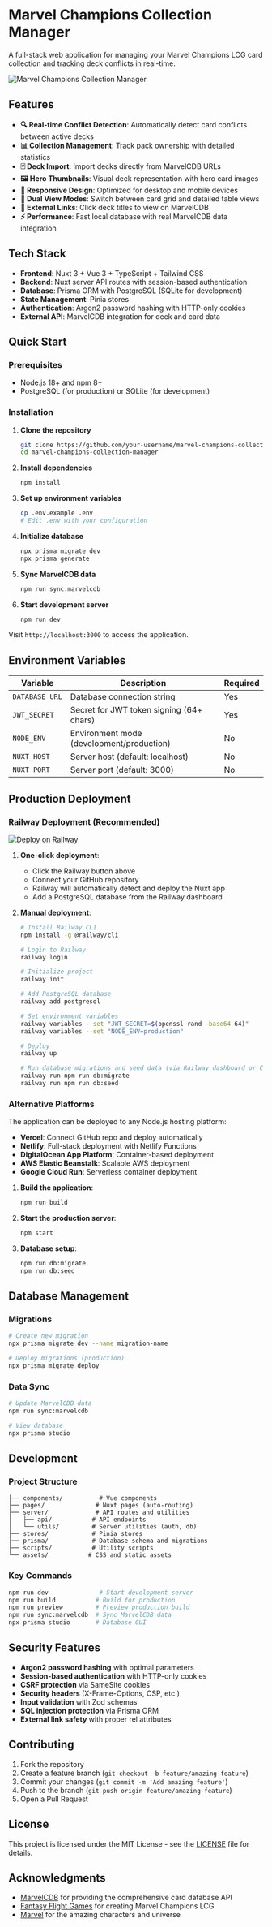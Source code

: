 # Marvel Champions Collection Manager

A full-stack web application for managing your Marvel Champions LCG card collection and tracking deck conflicts in real-time.

![Marvel Champions Collection Manager](https://marvelcdb.com/bundles/cards/01001.png)

## Features

- **🔍 Real-time Conflict Detection**: Automatically detect card conflicts between active decks
- **📊 Collection Management**: Track pack ownership with detailed statistics
- **🃏 Deck Import**: Import decks directly from MarvelCDB URLs
- **🖼️ Hero Thumbnails**: Visual deck representation with hero card images
- **📱 Responsive Design**: Optimized for desktop and mobile devices
- **🔄 Dual View Modes**: Switch between card grid and detailed table views
- **🔗 External Links**: Click deck titles to view on MarvelCDB
- **⚡ Performance**: Fast local database with real MarvelCDB data integration

## Tech Stack

- **Frontend**: Nuxt 3 + Vue 3 + TypeScript + Tailwind CSS
- **Backend**: Nuxt server API routes with session-based authentication
- **Database**: Prisma ORM with PostgreSQL (SQLite for development)
- **State Management**: Pinia stores
- **Authentication**: Argon2 password hashing with HTTP-only cookies
- **External API**: MarvelCDB integration for deck and card data

## Quick Start

### Prerequisites

- Node.js 18+ and npm 8+
- PostgreSQL (for production) or SQLite (for development)

### Installation

1. **Clone the repository**
   ```bash
   git clone https://github.com/your-username/marvel-champions-collection-manager.git
   cd marvel-champions-collection-manager
   ```

2. **Install dependencies**
   ```bash
   npm install
   ```

3. **Set up environment variables**
   ```bash
   cp .env.example .env
   # Edit .env with your configuration
   ```

4. **Initialize database**
   ```bash
   npx prisma migrate dev
   npx prisma generate
   ```

5. **Sync MarvelCDB data**
   ```bash
   npm run sync:marvelcdb
   ```

6. **Start development server**
   ```bash
   npm run dev
   ```

Visit `http://localhost:3000` to access the application.

## Environment Variables

| Variable | Description | Required |
|----------|-------------|----------|
| `DATABASE_URL` | Database connection string | Yes |
| `JWT_SECRET` | Secret for JWT token signing (64+ chars) | Yes |
| `NODE_ENV` | Environment mode (development/production) | No |
| `NUXT_HOST` | Server host (default: localhost) | No |
| `NUXT_PORT` | Server port (default: 3000) | No |

## Production Deployment

### Railway Deployment (Recommended)

[![Deploy on Railway](https://railway.app/button.svg)](https://railway.app/template/marvelcdc)

1. **One-click deployment**:
   - Click the Railway button above
   - Connect your GitHub repository
   - Railway will automatically detect and deploy the Nuxt app
   - Add a PostgreSQL database from the Railway dashboard

2. **Manual deployment**:
   ```bash
   # Install Railway CLI
   npm install -g @railway/cli

   # Login to Railway
   railway login

   # Initialize project
   railway init

   # Add PostgreSQL database
   railway add postgresql

   # Set environment variables
   railway variables --set "JWT_SECRET=$(openssl rand -base64 64)"
   railway variables --set "NODE_ENV=production"

   # Deploy
   railway up

   # Run database migrations and seed data (via Railway dashboard or CLI)
   railway run npm run db:migrate
   railway run npm run db:seed
   ```

### Alternative Platforms

The application can be deployed to any Node.js hosting platform:

- **Vercel**: Connect GitHub repo and deploy automatically
- **Netlify**: Full-stack deployment with Netlify Functions
- **DigitalOcean App Platform**: Container-based deployment
- **AWS Elastic Beanstalk**: Scalable AWS deployment
- **Google Cloud Run**: Serverless container deployment

1. **Build the application**:
   ```bash
   npm run build
   ```

2. **Start the production server**:
   ```bash
   npm start
   ```

3. **Database setup**:
   ```bash
   npm run db:migrate
   npm run db:seed
   ```

## Database Management

### Migrations
```bash
# Create new migration
npx prisma migrate dev --name migration-name

# Deploy migrations (production)
npx prisma migrate deploy
```

### Data Sync
```bash
# Update MarvelCDB data
npm run sync:marvelcdb

# View database
npx prisma studio
```

## Development

### Project Structure
```
├── components/          # Vue components
├── pages/              # Nuxt pages (auto-routing)
├── server/             # API routes and utilities
│   ├── api/           # API endpoints
│   └── utils/         # Server utilities (auth, db)
├── stores/            # Pinia stores
├── prisma/            # Database schema and migrations
├── scripts/           # Utility scripts
└── assets/           # CSS and static assets
```

### Key Commands
```bash
npm run dev              # Start development server
npm run build           # Build for production
npm run preview         # Preview production build
npm run sync:marvelcdb  # Sync MarvelCDB data
npx prisma studio       # Database GUI
```

## Security Features

- **Argon2 password hashing** with optimal parameters
- **Session-based authentication** with HTTP-only cookies
- **CSRF protection** via SameSite cookies
- **Security headers** (X-Frame-Options, CSP, etc.)
- **Input validation** with Zod schemas
- **SQL injection protection** via Prisma ORM
- **External link safety** with proper rel attributes

## Contributing

1. Fork the repository
2. Create a feature branch (`git checkout -b feature/amazing-feature`)
3. Commit your changes (`git commit -m 'Add amazing feature'`)
4. Push to the branch (`git push origin feature/amazing-feature`)
5. Open a Pull Request

## License

This project is licensed under the MIT License - see the [LICENSE](LICENSE) file for details.

## Acknowledgments

- [MarvelCDB](https://marvelcdb.com) for providing the comprehensive card database API
- [Fantasy Flight Games](https://www.fantasyflightgames.com) for creating Marvel Champions LCG
- [Marvel](https://www.marvel.com) for the amazing characters and universe
